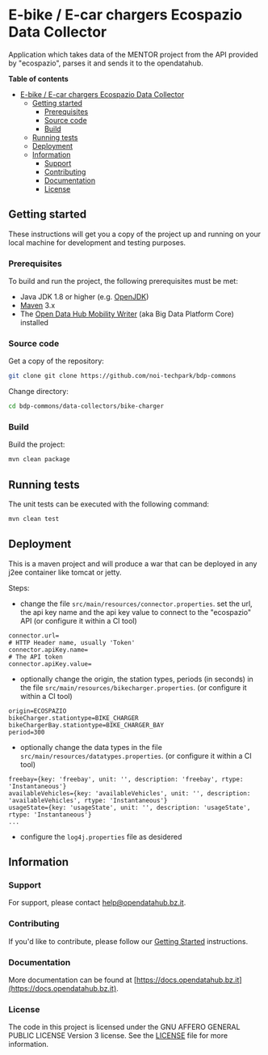 # E-bike / E-car chargers Ecospazio Data Collector

Application which takes data of the MENTOR project from the API provided by "ecospazio", parses it and sends it to the opendatahub.

**Table of contents**

- [E-bike / E-car chargers Ecospazio Data Collector](#e-bike--e-car-chargers-ecospazio-data-collector)
	- [Getting started](#getting-started)
		- [Prerequisites](#prerequisites)
		- [Source code](#source-code)
		- [Build](#build)
	- [Running tests](#running-tests)
	- [Deployment](#deployment)
	- [Information](#information)
		- [Support](#support)
		- [Contributing](#contributing)
		- [Documentation](#documentation)
		- [License](#license)

## Getting started

These instructions will get you a copy of the project up and running on your local machine for development and testing
purposes.

### Prerequisites

To build and run the project, the following prerequisites must be met:

- Java JDK 1.8 or higher (e.g. [OpenJDK](https://openjdk.java.net/))
- [Maven](https://maven.apache.org/) 3.x
- The [Open Data Hub Mobility Writer](https://github.com/noi-techpark/bdp-core)
  (aka Big Data Platform Core) installed

### Source code

Get a copy of the repository:

```bash
git clone git clone https://github.com/noi-techpark/bdp-commons
```

Change directory:

```bash
cd bdp-commons/data-collectors/bike-charger
```

### Build

Build the project:

```bash
mvn clean package
```

## Running tests

The unit tests can be executed with the following command:

```bash
mvn clean test
```

## Deployment

This is a maven project and will produce a war that can be deployed in any j2ee container like tomcat or jetty.

Steps:

* change the file `src/main/resources/connector.properties`. set the url, the api key name and the
  api key value to connect to the "ecospazio" API (or configure it within a CI tool)

```
connector.url=
# HTTP Header name, usually 'Token'
connector.apiKey.name=
# The API token
connector.apiKey.value=
```

* optionally change the origin, the station types, periods (in seconds) in
  the file `src/main/resources/bikecharger.properties`. (or configure it within a CI tool)

```
origin=ECOSPAZIO
bikeCharger.stationtype=BIKE_CHARGER
bikeChargerBay.stationtype=BIKE_CHARGER_BAY
period=300
```

* optionally change the data types in the file `src/main/resources/datatypes.properties`.
  (or configure it within a CI tool)

```state={key: 'state', unit: '', description: 'state', rtype: 'Instantaneous'}
freebay={key: 'freebay', unit: '', description: 'freebay', rtype: 'Instantaneous'}
availableVehicles={key: 'availableVehicles', unit: '', description: 'availableVehicles', rtype: 'Instantaneous'}
usageState={key: 'usageState', unit: '', description: 'usageState', rtype: 'Instantaneous'}
...
```

* configure the `log4j.properties` file as desidered

## Information

### Support

For support, please contact [help@opendatahub.bz.it](mailto:help@opendatahub.bz.it).

### Contributing

If you'd like to contribute, please follow our [Getting
Started](https://github.com/noi-techpark/odh-docs/wiki/Contributor-Guidelines:-Getting-started)
instructions.

### Documentation

More documentation can be found at
[https://docs.opendatahub.bz.it](https://docs.opendatahub.bz.it).

### License

The code in this project is licensed under the GNU AFFERO GENERAL PUBLIC LICENSE
Version 3 license. See the [LICENSE](../../LICENSE) file for more information.
